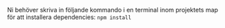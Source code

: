 Ni behöver skriva in följande kommando i en terminal inom projektets map för att installera dependencies: ``npm install``
